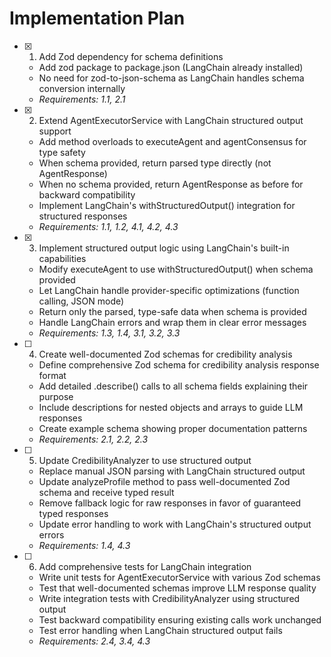 # Implementation Plan

- [x] 1. Add Zod dependency for schema definitions
  - Add zod package to package.json (LangChain already installed)
  - No need for zod-to-json-schema as LangChain handles schema conversion internally
  - _Requirements: 1.1, 2.1_

- [x] 2. Extend AgentExecutorService with LangChain structured output support
  - Add method overloads to executeAgent and agentConsensus for type safety
  - When schema provided, return parsed type directly (not AgentResponse)
  - When no schema provided, return AgentResponse as before for backward compatibility
  - Implement LangChain's withStructuredOutput() integration for structured responses
  - _Requirements: 1.1, 1.2, 4.1, 4.2, 4.3_

- [x] 3. Implement structured output logic using LangChain's built-in capabilities
  - Modify executeAgent to use withStructuredOutput() when schema provided
  - Let LangChain handle provider-specific optimizations (function calling, JSON mode)
  - Return only the parsed, type-safe data when schema is provided
  - Handle LangChain errors and wrap them in clear error messages
  - _Requirements: 1.3, 1.4, 3.1, 3.2, 3.3_

- [ ] 4. Create well-documented Zod schemas for credibility analysis
  - Define comprehensive Zod schema for credibility analysis response format
  - Add detailed .describe() calls to all schema fields explaining their purpose
  - Include descriptions for nested objects and arrays to guide LLM responses
  - Create example schema showing proper documentation patterns
  - _Requirements: 2.1, 2.2, 2.3_

- [ ] 5. Update CredibilityAnalyzer to use structured output
  - Replace manual JSON parsing with LangChain structured output
  - Update analyzeProfile method to pass well-documented Zod schema and receive typed result
  - Remove fallback logic for raw responses in favor of guaranteed typed responses
  - Update error handling to work with LangChain's structured output errors
  - _Requirements: 1.4, 4.3_

- [ ] 6. Add comprehensive tests for LangChain integration
  - Write unit tests for AgentExecutorService with various Zod schemas
  - Test that well-documented schemas improve LLM response quality
  - Write integration tests with CredibilityAnalyzer using structured output
  - Test backward compatibility ensuring existing calls work unchanged
  - Test error handling when LangChain structured output fails
  - _Requirements: 2.4, 3.4, 4.3_
